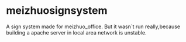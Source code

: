 # meizhuosignsystem
A sign system made for meizhuo_office. But it wasn`t run really,because building a apache server in local area network is unstable.
